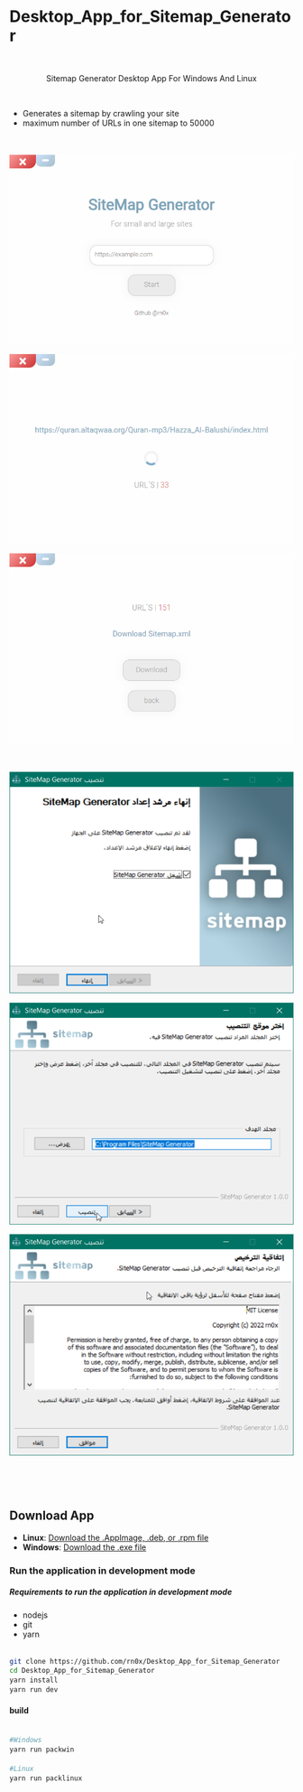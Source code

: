 # Desktop_App_for_Sitemap_Generator

<br>

<p align="center">
    Sitemap Generator Desktop App For Windows And Linux 
</p>

<br>

- Generates a sitemap by crawling your site
- maximum number of URLs in one sitemap to 50000
<br><br><br>


<p align="center">
  <img align="center" src="/github/4.png"> <br><br>
  <img align="center" src="/github/5.png"> <br><br>
  <img align="center" src="/github/6.png"> <br><br><br><br>
  <img align="center" src="/github/3.png"> <br><br>
  <img align="center" src="/github/2.png"> <br><br>
  <img align="center" src="/github/1.png"> <br><br>
</p>


<br><br>

## Download App

- **Linux**: [Download the .AppImage, .deb, or .rpm file](https://github.com/rn0x/Desktop_App_for_Sitemap_Generator/releases/latest)
- **Windows**: [Download the .exe file](https://github.com/rn0x/Desktop_App_for_Sitemap_Generator/releases/latest)

### Run the application in development mode

##### Requirements to run the application in development mode
- nodejs
- git 
- yarn


```bash

git clone https://github.com/rn0x/Desktop_App_for_Sitemap_Generator
cd Desktop_App_for_Sitemap_Generator
yarn install
yarn run dev

```

#### build 

```bash

#Windows
yarn run packwin

#Linux
yarn run packlinux


```